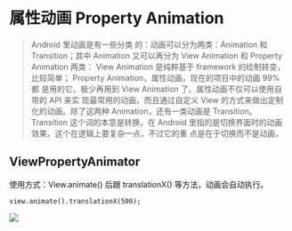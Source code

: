 # 属性动画 Property Animation

> Android 里动画是有一些分类 的：动画可以分为两类：Animation 和 Transition；其中 Animation 又可以再分为 View Animation 和 Property Animation 两类： View Animation 是纯粹基于 framework 的绘制转变，比较简单； Property Animation，属性动画，现在的项目中的动画 99% 都 是用的它，极少再用到 View Animation 了。属性动画不仅可以使用自带的 API 来实 现最常用的动画，而且通过自定义 View 的方式来做出定制化的动画。除了这两种 Animation，还有一类动画是 Transition。 Transition 这个词的本意是转换，在 Android 里指的是切换界面时的动画效果，这个在逻辑上要复杂一点，不过它的重 点是在于切换而不是动画，

## ViewPropertyAnimator

使用方式：View.animate() 后跟 translationX() 等方法，动画会自动执行。

```
view.animate().translationX(500); 
```

![](http://wx4.sinaimg.cn/large/006tKfTcgy1fj7xlvu1rgg30le0con5e.gif)
